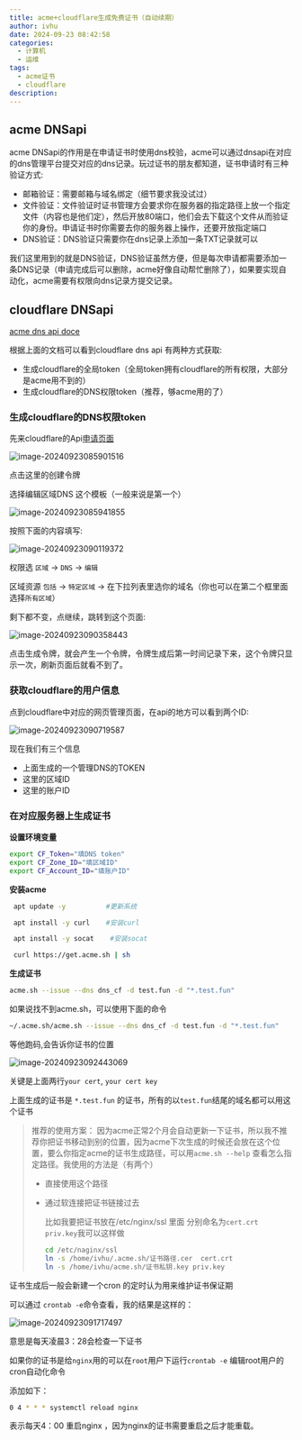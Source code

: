 ```yaml
---
title: acme+cloudflare生成免费证书（自动续期）
author: ivhu
date: 2024-09-23 08:42:58
categories:
  - 计算机
  - 运维
tags:
  - acme证书
  - cloudflare
description:
---
```


## acme DNSapi

acme DNSapi的作用是在申请证书时使用dns校验，acme可以通过dnsapi在对应的dns管理平台提交对应的dns记录。玩过证书的朋友都知道，证书申请时有三种验证方式:

- 邮箱验证：需要邮箱与域名绑定（细节要求我没试过）
- 文件验证：文件验证时证书管理方会要求你在服务器的指定路径上放一个指定文件（内容也是他们定），然后开放80端口，他们会去下载这个文件从而验证你的身份。申请证书时你需要去你的服务器上操作，还要开放指定端口
- DNS验证：DNS验证只需要你在dns记录上添加一条TXT记录就可以

我们这里用到的就是DNS验证，DNS验证虽然方便，但是每次申请都需要添加一条DNS记录（申请完成后可以删除，acme好像自动帮忙删除了），如果要实现自动化，acme需要有权限向dns记录方提交记录。

## cloudflare DNSapi

[acme dns api doce](https://github.com/acmesh-official/acme.sh/wiki/dnsapi#using-the-new-cloudflare-api-token-you-will-get-this-after-normal-login-and--scroll-down-on-dashboard-and-copy-credentials)

根据上面的文档可以看到cloudflare dns api 有两种方式获取:

- 生成cloudflare的全局token（全局token拥有cloudflare的所有权限，大部分是acme用不到的）
- 生成cloudflare的DNS权限token（推荐，够acme用的了）

### 生成cloudflare的DNS权限token

先来cloudflare的Api[申请页面](https://dash.cloudflare.com/profile/api-tokens)

![image-20240923085901516](https://s2.loli.net/2024/09/23/XknlUhgI4GubSZ3.png)

点击这里的创建令牌

选择编辑区域DNS 这个模板（一般来说是第一个）

![image-20240923085941855](https://s2.loli.net/2024/09/23/ktzyeIHSbfJd9mF.png)

按照下面的内容填写:

![image-20240923090119372](https://s2.loli.net/2024/09/23/NcAqGh94ifVkIaT.png)

权限选 `区域` -> `DNS` -> `编辑`

区域资源 `包括` -> `特定区域` -> 在下拉列表里选你的域名（你也可以在第二个框里面选择`所有区域`）

剩下都不变，点继续，跳转到这个页面:

![image-20240923090358443](https://s2.loli.net/2024/09/23/HnLjAY7sqb95zar.png)

点击生成令牌，就会产生一个令牌，令牌生成后第一时间记录下来，这个令牌只显示一次，刷新页面后就看不到了。

### 获取cloudflare的用户信息

点到cloudflare中对应的网页管理页面，在api的地方可以看到两个ID:

![image-20240923090719587](https://s2.loli.net/2024/09/23/vRAkuQhniUmLYg5.png)

现在我们有三个信息

- 上面生成的一个管理DNS的TOKEN
- 这里的区域ID
- 这里的账户ID

### 在对应服务器上生成证书

**设置环境变量**

```sh
export CF_Token="填DNS token"
export CF_Zone_ID="填区域ID"
export CF_Account_ID="填账户ID"
```

**安装acme**

```sh
 apt update -y          #更新系统

 apt install -y curl    #安装curl

 apt install -y socat    #安装socat

 curl https://get.acme.sh | sh
```

**生成证书**

```sh
acme.sh --issue --dns dns_cf -d test.fun -d "*.test.fun"
```

如果说找不到acme.sh，可以使用下面的命令

```sh
~/.acme.sh/acme.sh --issue --dns dns_cf -d test.fun -d "*.test.fun"
```

等他跑码,会告诉你证书的位置

![image-20240923092443069](https://s2.loli.net/2024/09/23/grt8H5Txn6kC9NG.png)

关键是上面两行`your cert`, `your cert key`

上面生成的证书是 `*.test.fun` 的证书，所有的以`test.fun`结尾的域名都可以用这个证书

> 推荐的使用方案： 因为acme正常2个月会自动更新一下证书，所以我不推荐你把证书移动到别的位置，因为acme下次生成的时候还会放在这个位置，要么你指定acme的证书生成路径，可以用`acme.sh --help` 查看怎么指定路径。我使用的方法是（有两个）
>
> - 直接使用这个路径
> - 通过软连接把证书链接过去
>
>   比如我要把证书放在/etc/nginx/ssl 里面 分别命名为`cert.crt` `priv.key`我可以这样做
>
>   ```sh
>   cd /etc/naginx/ssl
>   ln -s /home/ivhu/.acme.sh/证书路径.cer  cert.crt
>   ln -s /home/ivhu/acme.sh/证书私钥.key priv.key
>   ```

证书生成后一般会新建一个cron 的定时认为用来维护证书保证期

可以通过 `crontab -e`命令查看，我的结果是这样的：

![image-20240923091717497](https://s2.loli.net/2024/09/23/Cq8gBjoKfVGNUAx.png)

意思是每天凌晨3：28会检查一下证书

如果你的证书是给`nginx`用的可以在`root`用户下运行`crontab -e` 编辑root用户的cron自动化命令

添加如下：

```sh
0 4 * * * systemctl reload nginx
```

表示每天4：00 重启nginx ，因为nginx的证书需要重启之后才能重载。
